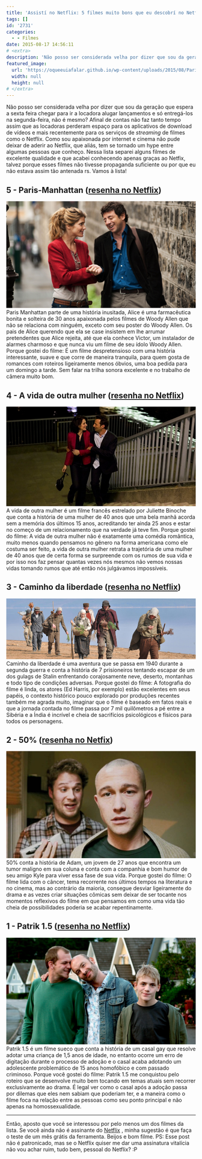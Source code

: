 ```yaml
---
title: 'Assistí no Netflix: 5 filmes muito bons que eu descobrí no Netflix'
tags: []
id: '2731'
categories:
  - - Filmes
date: 2015-08-17 14:56:11
# <extra>
description: 'Não posso ser considerada velha por dizer que sou da geração que espera a sexta feira chegar para ir a locadora alugar lançamentos e só entregá-los na segunda-feira, não é mesmo? Afinal de contas não faz tanto tempo assim que as locadoras perderam espaço para os aplicativos de download de vídeos e mais recentemente para os serviços de streaming de filmes como o Netflix. Como sou apaixonada por internet e cinema não pude deixar de aderir ao Netflix, que aliás, tem se tornado um hype entre algumas pessoas que conheço. Nessa lista separei alguns filmes de excelente qualidade e que acabei conhecendo apenas graças ao Netfix, talvez porque esses filmes não tivesse propaganda suficiente ou por que eu não estava assim tão antenada rs. Vamos à lista! 5 &#8211; Paris-Manhattan (resenha no Netflix) Paris Manhattan parte de uma história inusitada, Alice é &hellip;'
featured_image: 
  url: 'https://oqueeuiafalar.github.io/wp-content/uploads/2015/08/ParisManhattan.jpg'
  width: null
  height: null
# </extra>
---
```


Não posso ser considerada velha por dizer que sou da geração que espera a sexta feira chegar para ir a locadora alugar lançamentos e só entregá-los na segunda-feira, não é mesmo? Afinal de contas não faz tanto tempo assim que as locadoras perderam espaço para os aplicativos de download de vídeos e mais recentemente para os serviços de _streaming_ de filmes como o Netflix. Como sou apaixonada por internet e cinema não pude deixar de aderir ao Netflix, que aliás, tem se tornado um hype entre algumas pessoas que conheço. Nessa lista separei alguns filmes de excelente qualidade e que acabei conhecendo apenas graças ao Netfix, talvez porque esses filmes não tivesse propaganda suficiente ou por que eu não estava assim tão antenada rs. Vamos à lista!

## 5 - Paris-Manhattan ([resenha no Netflix](http://www.netflix.com/title/70271226))

[![Cena de Paris Manhattan](/wp-content/uploads/2015/08/ParisManhattan.jpg)](/wp-content/uploads/2015/08/ParisManhattan.jpg) Paris Manhattan parte de uma história inusitada, Alice é uma farmacêutica bonita e solteira de 30 anos apaixonada pelos filmes de Woody Allen que não se relaciona com ninguém, exceto com seu poster do Woody Allen. Os pais de Alice querendo que ela se case insistem em lhe arrumar pretendentes que Alice rejeita, até que ela conhece Victor, um instalador de alarmes charmoso e que nunca viu um filme de seu ídolo Woody Allen. Porque gostei do filme: É um filme despretensioso com uma história interessante, suave e que corre de maneira tranquila, para quem gosta de romances com roteiros ligeiramente menos óbvios, uma boa pedida para um domingo a tarde. Sem falar na trilha sonora excelente e no trabalho de câmera muito bom.

## 4 - A vida de outra mulher ([resenha no Netflix](http://www.netflix.com/title/80053753))

[![Cena do filme 'A vida de outra mulher"](/wp-content/uploads/2015/08/a-vida-de-outra-mulher-netflix.jpg)](/wp-content/uploads/2015/08/a-vida-de-outra-mulher-netflix.jpg) A vida de outra mulher é um filme francês estrelado por Juliette Binoche que conta a história de uma mulher de 40 anos que uma bela manhã acorda sem a memória dos últimos 15 anos, acreditando ter ainda 25 anos e estar no começo de um relacionamento que na verdade já teve fim. Porque gostei do filme: A vida de outra mulher não é exatamente uma comédia romântica, muito menos quando pensamos no gênero na forma americana como ele costuma ser feito, a vida de outra mulher retrata a trajetória de uma mulher de 40 anos que de certa forma se surpreende com os rumos de sua vida e por isso nos faz pensar quantas vezes nós mesmos não vemos nossas vidas tomando rumos que até então nós julgávamos impossíveis.

## 3 - Caminho da liberdade ([resenha no Netflix](http://www.netflix.com/title/70121494))

[![Cena do filme "Caminho da Liberdade"](/wp-content/uploads/2015/08/caminha-da-liberdade-netflix.jpg)](/wp-content/uploads/2015/08/caminha-da-liberdade-netflix.jpg) Caminho da liberdade é uma aventura que se passa em 1940 durante a segunda guerra e conta a história de 7 prisioneiros tentando escapar de um dos gulags de Stalin enfrentando corajosamente neve, deserto, montanhas e todo tipo de condições adversas. Porque gostei do filme: A fotografia do filme é linda, os atores (Ed Harris, por exemplo) estão excelentes em seus papéis, o contexto histórico pouco explorado por produções recentes também me agrada muito, imaginar que o filme é baseado em fatos reais e que a jornada contada no filme passa por 7 mil quilômetros a pé entre a Sibéria e a Índia é incrível e cheia de sacrifícios psicológicos e físicos para todos os personagens.

## 2 - 50% ([resenha no Netfix](http://www.netflix.com/title/70202141))

[![Cena do filme "50%"](/wp-content/uploads/2015/08/50-porcento-netflix.jpg)](/wp-content/uploads/2015/08/50-porcento-netflix.jpg) 50% conta a história de Adam, um jovem de 27 anos que encontra um tumor maligno em sua coluna e conta com a companhia e bom humor de seu amigo Kyle para viver essa fase de sua vida. Porque gostei do filme: O filme lida com o câncer, tema recorrente nos últimos tempos na literatura e no cinema, mas ao contrário da maioria, consegue desviar ligeiramente do drama e as vezes criar situações cômicas sem deixar de ser tocante nos momentos reflexivos do filme em que pensamos em como uma vida tão cheia de possibilidades poderia se acabar repentinamente.  

## 1 - Patrik 1.5 ([resenha no Netflix](http://www.netflix.com/title/70108558))

[![Patrik 1.5 ](/wp-content/uploads/2015/08/patrik15netflix.jpg)](/wp-content/uploads/2015/08/patrik15netflix.jpg) Patrik 1.5 é um filme sueco que conta a história de um casal gay que resolve adotar uma criança de 1,5 anos de idade, no entanto ocorre um erro de digitação durante o processo de adoção e o casal acaba adotando um adolescente problemático de 15 anos homofóbico e com passado criminoso. Porque você gostei do filme: Patrik 1.5 me conquistou pelo roteiro que se desenvolve muito bem tocando em temas atuais sem recorrer exclusivamente ao drama. É legal ver como o casal após a adoção passa por dilemas que eles nem sabiam que poderiam ter, e a maneira como o filme foca na relação entre as pessoas como seu ponto principal e não apenas na homossexualidade.

* * *

Então, aposto que você se interessou por pelo menos um dos filmes da lista. Se você ainda não é assinante do [Netflix](https://www.netflix.com/br/) , minha sugestão é que faça o teste de um mês grátis da ferramenta. Beijos e bom filme. PS: Esse post não é patronicado, mas se o Netflix quiser me dar uma assinatura vitalícia não vou achar ruim, tudo bem, pessoal do Netflix? :P
